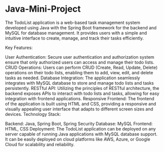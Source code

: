 # Java-Mini-Project
The TodoList application is a web-based task management system developed using Java with the Spring Boot framework for the backend and MySQL for database management. It provides users with a simple and intuitive interface to create, manage, and track their tasks efficiently.

Key Features:

User Authentication: Secure user authentication and authorization system ensure that only authorized users can access and manage their todo lists.
CRUD Operations: Users can perform CRUD (Create, Read, Update, Delete) operations on their todo lists, enabling them to add, view, edit, and delete tasks as needed.
Database Integration: The application seamlessly integrates with MySQL database to store and manage todo lists and tasks persistently.
RESTful API: Utilizing the principles of RESTful architecture, the backend exposes APIs to interact with todo lists and tasks, allowing for easy integration with frontend applications.
Responsive Frontend: The frontend of the application is built using HTML and CSS, providing a responsive and visually appealing user interface that adapts to different screen sizes and devices.
Technology Stack:

Backend: Java, Spring Boot, Spring Security
Database: MySQL
Frontend: HTML, CSS
Deployment:
The TodoList application can be deployed on any server capable of running Java applications with MySQL database support. It can be easily deployed on cloud platforms like AWS, Azure, or Google Cloud for scalability and reliability.
